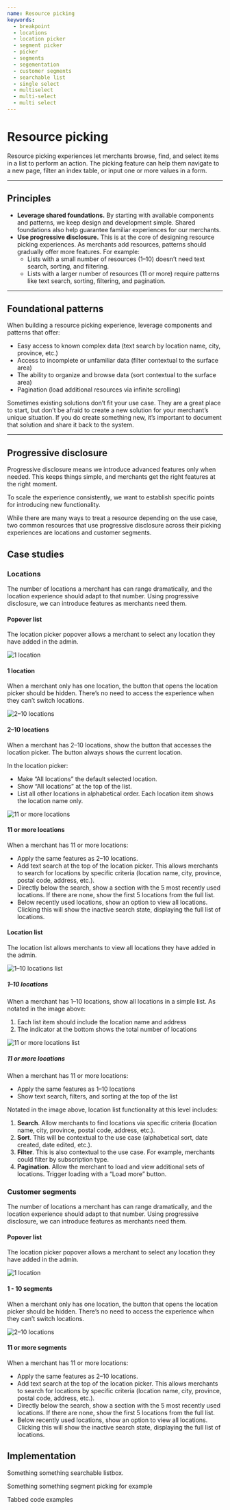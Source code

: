 ```yaml
---
name: Resource picking
keywords:
  - breakpoint
  - locations
  - location picker
  - segment picker
  - picker
  - segments
  - segementation
  - customer segments
  - searchable list
  - single select
  - multiselect
  - multi-select
  - multi select
---
```


# Resource picking

Resource picking experiences let merchants browse, find, and select items in a list to perform an action. The picking feature can help them navigate to a new page, filter an index table, or input one or more values in a form.

---

## Principles

- **Leverage shared foundations.** By starting with available components and patterns, we keep design and development simple. Shared foundations also help guarantee familiar experiences for our merchants.
- **Use progressive disclosure.** This is at the core of designing resource picking experiences. As merchants add resources, patterns should gradually offer more features. For example:
  - Lists with a small number of resources (1–10) doesn’t need text search, sorting, and filtering.
  - Lists with a larger number of resources (11 or more) require patterns like text search, sorting, filtering, and pagination.

---

## Foundational patterns

When building a resource picking experience, leverage components and patterns that offer:

- Easy access to known complex data (text search by location name, city, province, etc.)
- Access to incomplete or unfamiliar data (filter contextual to the surface area)
- The ability to organize and browse data (sort contextual to the surface area)
- Pagination (load additional resources via infinite scrolling)

Sometimes existing solutions don’t fit your use case. They are a great place to start, but don’t be afraid to create a new solution for your merchant’s unique situation. If you do create something new, it’s important to document that solution and share it back to the system.

---

## Progressive disclosure

Progressive disclosure means we introduce advanced features only when needed. This keeps things simple, and merchants get the right features at the right moment.

To scale the experience consistently, we want to establish specific points for introducing new functionality.

While there are many ways to treat a resource depending on the use case, two common resources that use progressive disclosure across their picking experiences are locations and customer segments.

## Case studies

### Locations

The number of locations a merchant has can range dramatically, and the location experience should adapt to that number. Using progressive disclosure, we can introduce features as merchants need them.

#### Popover list

The location picker popover allows a merchant to select any location they have added in the admin.

![1 location](/images/foundations/patterns/resource-picking/1-location@2x.png)

#### 1 location

When a merchant only has one location, the button that opens the location picker should be hidden. There’s no need to access the experience when they can’t switch locations.

![2–10 locations](/images/foundations/patterns/resource-picking/2-10-locations@2x.png)

#### 2–10 locations

When a merchant has 2–10 locations, show the button that accesses the location picker. The button always shows the current location.

In the location picker:

- Make “All locations” the default selected location.
- Show “All locations” at the top of the list.
- List all other locations in alphabetical order. Each location item shows the location name only.

![11 or more locations](/images/foundations/patterns/resource-picking/11-or-more-locations-picker@2x.png)

#### 11 or more locations

When a merchant has 11 or more locations:

- Apply the same features as 2–10 locations.
- Add text search at the top of the location picker. This allows merchants to search for locations by specific criteria (location name, city, province, postal code, address, etc.).
- Directly below the search, show a section with the 5 most recently used locations. If there are none, show the first 5 locations from the full list.
- Below recently used locations, show an option to view all locations. Clicking this will show the inactive search state, displaying the full list of locations.

#### Location list

The location list allows merchants to view all locations they have added in the admin.

![1–10 locations list](/images/foundations/patterns/resource-picking/1-10-locations@2x.png)

##### 1–10 locations

When a merchant has 1–10 locations, show all locations in a simple list. As notated in the image above:

1. Each list item should include the location name and address
2. The indicator at the bottom shows the total number of locations

![11 or more locations list](/images/foundations/patterns/resource-picking/11-or-more-locations-list@2x.png)

##### 11 or more locations

When a merchant has 11 or more locations:

- Apply the same features as 1–10 locations
- Show text search, filters, and sorting at the top of the list

Notated in the image above, location list functionality at this level includes:

1. **Search**. Allow merchants to find locations via specific criteria (location name, city, province, postal code, address, etc.).
2. **Sort**. This will be contextual to the use case (alphabetical sort, date created, date edited, etc.).
3. **Filter**. This is also contextual to the use case. For example, merchants could filter by subscription type.
4. **Pagination**. Allow the merchant to load and view additional sets of locations. Trigger loading with a “Load more” button.

### Customer segments

The number of locations a merchant has can range dramatically, and the location experience should adapt to that number. Using progressive disclosure, we can introduce features as merchants need them.

#### Popover list

The location picker popover allows a merchant to select any location they have added in the admin.

![1 location](/images/foundations/patterns/resource-picking/1-location@2x.png)

#### 1 - 10 segments

When a merchant only has one location, the button that opens the location picker should be hidden. There’s no need to access the experience when they can’t switch locations.

![2–10 locations](/images/foundations/patterns/resource-picking/2-10-locations@2x.png)

#### 11 or more segments

When a merchant has 11 or more locations:

- Apply the same features as 2–10 locations.
- Add text search at the top of the location picker. This allows merchants to search for locations by specific criteria (location name, city, province, postal code, address, etc.).
- Directly below the search, show a section with the 5 most recently used locations. If there are none, show the first 5 locations from the full list.
- Below recently used locations, show an option to view all locations. Clicking this will show the inactive search state, displaying the full list of locations.

## Implementation

Something something searchable listbox.

Something something segment picking for example

Tabbed code examples
